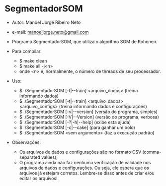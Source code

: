 # SegmentadorSOM
* Autor: Manoel Jorge Ribeiro Neto
* e-mail: manoeljorge.neto@gmail.com
* Programa SegmentadorSOM, que utiliza o algoritmo SOM de Kohonen.


* Para compilar:
  * $ make clean
  * $ make all -j\<n\>
  * onde \<n\> é, normalmente, o número de threads de seu processador.


* Uso:
  * $ ./SegmentadorSOM [-t|--train] \<arquivo_dados\> (treina informando dados)
  * $ ./SegmentadorSOM [-t|--train] \<arquivo_dados\> \<arquivo_configs\> (treina informando dados e configurações)
  * $ ./SegmentadorSOM [-v|--version] (versão do programa, simples)
  * $ ./SegmentadorSOM [-V|--Version] (versão do programa, verbosa)
  * $ ./SegmentadorSOM [-?|-h|--help] (exibe esta ajuda)
  * $ ./SegmentadorSOM [-c|--cake] (para ganhar um bolo)
  * $ ./SegmentadorSOM \<sem argumento\> (faz a execução padrão)


* Observações:
  * Os arquivos de dados e configurações são no formato CSV (comma-separated values);
  * O programa ainda não faz nenhuma verificação de validade nos arquivos de dados e configurações. Ou seja, ele espera
    que os arquivos já estejam corretos. Lembre-se disso antes de criar e/ou editar os arquivos!
